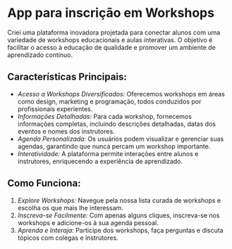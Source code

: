 # App para inscrição em Workshops

Criei uma plataforma inovadora projetada para conectar alunos com uma variedade de workshops educacionais e aulas interativas. 
O objetivo é facilitar o acesso à educação de qualidade e promover um ambiente de aprendizado contínuo.

## Características Principais:
- *Acesso a Workshops Diversificados:* Oferecemos workshops em áreas como design, marketing e programação, todos conduzidos por profissionais experientes.
- *Informações Detalhadas:* Para cada workshop, fornecemos informações completas, incluindo descrições detalhadas, datas dos eventos e nomes dos instrutores.
- *Agenda Personalizada:* Os usuários podem visualizar e gerenciar suas agendas, garantindo que nunca percam um workshop importante.
- *Interatividade:* A plataforma permite interações entre alunos e instrutores, enriquecendo a experiência de aprendizado.

## Como Funciona:
1. *Explore Workshops:* Navegue pela nossa lista curada de workshops e escolha os que mais lhe interessam.
2. *Inscreva-se Facilmente:* Com apenas alguns cliques, inscreva-se nos workshops e adicione-os à sua agenda pessoal.
3. *Aprenda e Interaja:* Participe dos workshops, faça perguntas e discuta tópicos com colegas e instrutores.
